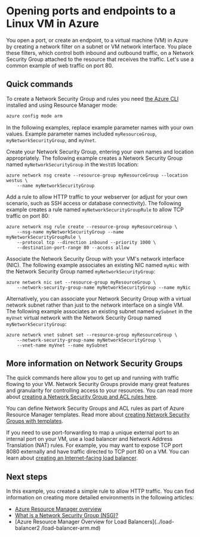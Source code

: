 <properties
   pageTitle="Open ports and endpoints to a Linux VM | Microsoft Azure"
   description="Learn how to open a port / create an endpoint to your Linux VM using the Azure resource manager deployment model and the Azure CLI"
   services="virtual-machines-linux"
   documentationCenter=""
   authors="iainfoulds"
   manager="timlt"
   editor=""/>

<tags
   ms.service="virtual-machines-linux"
   ms.devlang="na"
   ms.topic="article"
   ms.tgt_pltfrm="vm-linux"
   ms.workload="infrastructure-services"
   ms.date="10/27/2016"
   ms.author="iainfou"/>

# <a name="opening-ports-and-endpoints-to-a-linux-vm-in-azure"></a>Opening ports and endpoints to a Linux VM in Azure
You open a port, or create an endpoint, to a virtual machine (VM) in Azure by creating a network filter on a subnet or VM network interface. You place these filters, which control both inbound and outbound traffic, on a Network Security Group attached to the resource that receives the traffic. Let's use a common example of web traffic on port 80.

## <a name="quick-commands"></a>Quick commands
To create a Network Security Group and rules you need [the Azure CLI](../xplat-cli-install.md) installed and using Resource Manager mode:

```bash
azure config mode arm
```

In the following examples, replace example parameter names with your own values. Example parameter names included `myResourceGroup`, `myNetworkSecurityGroup`, and `myVnet`.

Create your Network Security Group, entering your own names and location appropriately. The following example creates a Network Security Group named `myNetworkSecurityGroup` in the `WestUS` location:

```
azure network nsg create --resource-group myResourceGroup --location westus \
    --name myNetworkSecurityGroup
```

Add a rule to allow HTTP traffic to your webserver (or adjust for your own scenario, such as SSH access or database connectivity). The following example creates a rule named `myNetworkSecurityGroupRule` to allow TCP traffic on port 80:

```
azure network nsg rule create --resource-group myResourceGroup \
    --nsg-name myNetworkSecurityGroup --name myNetworkSecurityGroupRule \
    --protocol tcp --direction inbound --priority 1000 \
    --destination-port-range 80 --access allow
```

Associate the Network Security Group with your VM's network interface (NIC). The following example associates an existing NIC named `myNic` with the Network Security Group named `myNetworkSecurityGroup`:

```
azure network nic set --resource-group myResourceGroup \
    --network-security-group-name myNetworkSecurityGroup --name myNic
```

Alternatively, you can associate your Network Security Group with a virtual network subnet rather than just to the network interface on a single VM. The following example associates an existing subnet named `mySubnet` in the `myVnet` virtual network with the Network Security Group named `myNetworkSecurityGroup`:

```
azure network vnet subnet set --resource-group myResourceGroup \
    --network-security-group-name myNetworkSecurityGroup \
    --vnet-name myVnet --name mySubnet
```

## <a name="more-information-on-network-security-groups"></a>More information on Network Security Groups
The quick commands here allow you to get up and running with traffic flowing to your VM. Network Security Groups provide many great features and granularity for controlling access to your resources. You can read more about [creating a Network Security Group and ACL rules here](../virtual-network/virtual-networks-create-nsg-arm-cli.md).

You can define Network Security Groups and ACL rules as part of Azure Resource Manager templates. Read more about [creating Network Security Groups with templates](../virtual-network/virtual-networks-create-nsg-arm-template.md).

If you need to use port-forwarding to map a unique external port to an internal port on your VM, use a load balancer and Network Address Translation (NAT) rules. For example, you may want to expose TCP port 8080 externally and have traffic directed to TCP port 80 on a VM. You can learn about [creating an Internet-facing load balancer](../load-balancer/load-balancer-get-started-internet-arm-cli.md).

## <a name="next-steps"></a>Next steps
In this example, you created a simple rule to allow HTTP traffic. You can find information on creating more detailed environments in the following articles:

- [Azure Resource Manager overview](../azure-resource-manager/resource-group-overview.md)
- [What is a Network Security Group (NSG)?](../virtual-network/virtual-networks-nsg.md)
- [Azure Resource Manager Overview for Load Balancers](../load-balancer2    /load-balancer-arm.md)